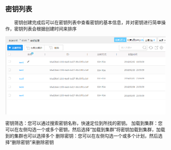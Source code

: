 ## 密钥列表

　　密钥创建完成后可以在密钥列表中查看密钥的基本信息，并对密钥进行简单操作，密钥列表会根据创建时间来排序

![密钥列表](./images/my2.png)

密钥筛选：您可以通过搜索密钥名称，快速定位到所找的密钥。
加载到集群：您可以在左侧勾选一个或多个密钥，然后选择“加载到集群”将密钥加载到集群，加载到的集群也可以选择多个
删除密钥：您可以在左侧勾选一个或多个计划，然后选择“删除密钥”来删除密钥